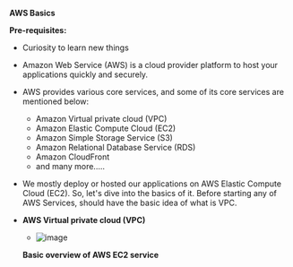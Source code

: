 **AWS Basics**

**Pre-requisites:**
- Curiosity to learn new things

* Amazon Web Service (AWS) is a cloud provider platform to host your applications quickly and securely.

* AWS provides various core services, and some of its core services are mentioned below:
  - Amazon Virtual private cloud (VPC)
  - Amazon Elastic Compute Cloud (EC2)
  - Amazon Simple Storage Service (S3)
  - Amazon Relational Database Service (RDS)
  - Amazon CloudFront
  -  and many more.....

 * We mostly deploy or hosted our applications on AWS Elastic Compute Cloud (EC2). So, let's dive into the basics of it. Before starting any of AWS Services, should have the basic idea of what is VPC.

 * **AWS Virtual private cloud (VPC)**
   - ![image](https://github.com/bacancy-technology/DevOps-Training/assets/127391274/e290c0d7-6c4e-4d1f-8bbc-871395117224)


   **Basic overview of AWS EC2 service**

